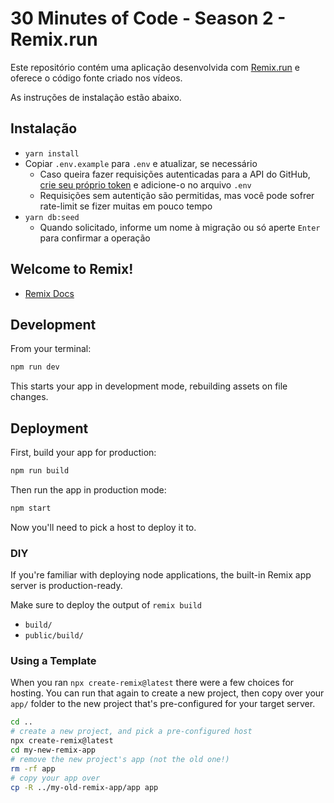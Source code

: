 # 30 Minutes of Code - Season 2 - Remix.run

Este repositório contém uma aplicação desenvolvida com [Remix.run](https://remix.run) e oferece o código fonte criado nos vídeos.

As instruções de instalação estão abaixo.

## Instalação

- `yarn install`
- Copiar `.env.example` para `.env` e atualizar, se necessário
  - Caso queira fazer requisições autenticadas para a API do GitHub, [crie seu próprio token](https://github.com/settings/tokens) e adicione-o no arquivo `.env`
  - Requisições sem autentição são permitidas, mas você pode sofrer rate-limit se fizer muitas em pouco tempo
- `yarn db:seed`
  - Quando solicitado, informe um nome à migração ou só aperte `Enter` para confirmar a operação

## Welcome to Remix!

- [Remix Docs](https://remix.run/docs)

## Development

From your terminal:

```sh
npm run dev
```

This starts your app in development mode, rebuilding assets on file changes.

## Deployment

First, build your app for production:

```sh
npm run build
```

Then run the app in production mode:

```sh
npm start
```

Now you'll need to pick a host to deploy it to.

### DIY

If you're familiar with deploying node applications, the built-in Remix app server is production-ready.

Make sure to deploy the output of `remix build`

- `build/`
- `public/build/`

### Using a Template

When you ran `npx create-remix@latest` there were a few choices for hosting. You can run that again to create a new project, then copy over your `app/` folder to the new project that's pre-configured for your target server.

```sh
cd ..
# create a new project, and pick a pre-configured host
npx create-remix@latest
cd my-new-remix-app
# remove the new project's app (not the old one!)
rm -rf app
# copy your app over
cp -R ../my-old-remix-app/app app
```
